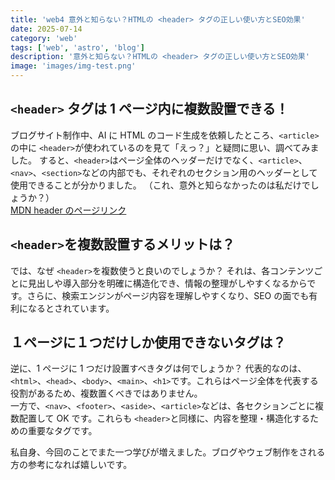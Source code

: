 ```yaml
---
title: 'web4 意外と知らない？HTMLの <header> タグの正しい使い方とSEO効果'
date: 2025-07-14
category: 'web'
tags: ['web', 'astro', 'blog']
description: '意外と知らない？HTMLの <header> タグの正しい使い方とSEO効果'
image: 'images/img-test.png'
---
```


## `<header>` タグは 1 ページ内に複数設置できる！

ブログサイト制作中、AI に HTML のコード生成を依頼したところ、`<article>`の中に `<header>`が使われているのを見て「えっ？」と疑問に思い、調べてみました。
すると、`<header>`はページ全体のヘッダーだけでなく、`<article>`、`<nav>`、`<section>`などの内部でも、それぞれのセクション用のヘッダーとして使用できることが分かりました。
（これ、意外と知らなかったのは私だけでしょうか？）  
[MDN header のページリンク](https://developer.mozilla.org/ja/docs/Web/HTML/Element/header)

## `<header>`を複数設置するメリットは？

では、なぜ `<header>`を複数使うと良いのでしょうか？
それは、各コンテンツごとに見出しや導入部分を明確に構造化でき、情報の整理がしやすくなるからです。さらに、検索エンジンがページ内容を理解しやすくなり、SEO の面でも有利になるとされています。

## １ページに１つだけしか使用できないタグは？

逆に、1 ページに 1 つだけ設置すべきタグは何でしょうか？
代表的なのは、`<html>`、`<head>`、`<body>`、`<main>`、`<h1>`です。これらはページ全体を代表する役割があるため、複数置くべきではありません。<br>
一方で、`<nav>`、`<footer>`、`<aside>`、`<article>`などは、各セクションごとに複数配置して OK です。これらも `<header>`と同様に、内容を整理・構造化するための重要なタグです。

私自身、今回のことでまた一つ学びが増えました。ブログやウェブ制作をされる方の参考になれば嬉しいです。

